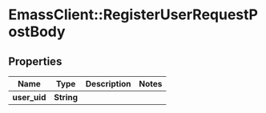 # EmassClient::RegisterUserRequestPostBody

## Properties
Name | Type | Description | Notes
------------ | ------------- | ------------- | -------------
**user_uid** | **String** |  | 

